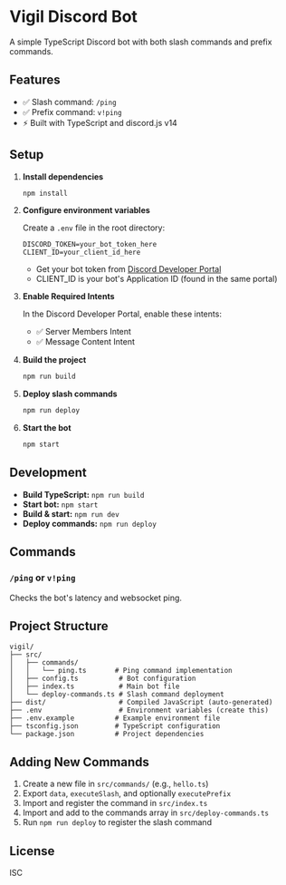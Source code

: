 # Vigil Discord Bot

A simple TypeScript Discord bot with both slash commands and prefix commands.

## Features

- ✅ Slash command: `/ping`
- ✅ Prefix command: `v!ping`
- ⚡ Built with TypeScript and discord.js v14

## Setup

1. **Install dependencies**
   ```bash
   npm install
   ```

2. **Configure environment variables**
   
   Create a `.env` file in the root directory:
   ```env
   DISCORD_TOKEN=your_bot_token_here
   CLIENT_ID=your_client_id_here
   ```
   
   - Get your bot token from [Discord Developer Portal](https://discord.com/developers/applications)
   - CLIENT_ID is your bot's Application ID (found in the same portal)

3. **Enable Required Intents**
   
   In the Discord Developer Portal, enable these intents:
   - ✅ Server Members Intent
   - ✅ Message Content Intent

4. **Build the project**
   ```bash
   npm run build
   ```

5. **Deploy slash commands**
   ```bash
   npm run deploy
   ```

6. **Start the bot**
   ```bash
   npm start
   ```

## Development

- **Build TypeScript:** `npm run build`
- **Start bot:** `npm start`
- **Build & start:** `npm run dev`
- **Deploy commands:** `npm run deploy`

## Commands

### `/ping` or `v!ping`
Checks the bot's latency and websocket ping.

## Project Structure

```
vigil/
├── src/
│   ├── commands/
│   │   └── ping.ts       # Ping command implementation
│   ├── config.ts          # Bot configuration
│   ├── index.ts           # Main bot file
│   └── deploy-commands.ts # Slash command deployment
├── dist/                  # Compiled JavaScript (auto-generated)
├── .env                   # Environment variables (create this)
├── .env.example          # Example environment file
├── tsconfig.json         # TypeScript configuration
└── package.json          # Project dependencies
```

## Adding New Commands

1. Create a new file in `src/commands/` (e.g., `hello.ts`)
2. Export `data`, `executeSlash`, and optionally `executePrefix`
3. Import and register the command in `src/index.ts`
4. Import and add to the commands array in `src/deploy-commands.ts`
5. Run `npm run deploy` to register the slash command

## License

ISC
